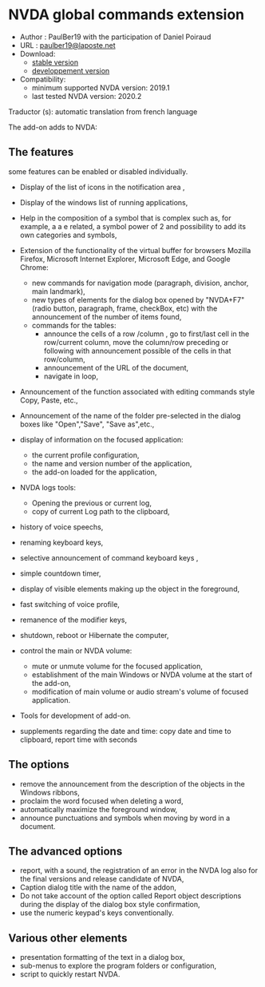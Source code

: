 # NVDA global commands extension #

* Author : PaulBer19 with the participation of Daniel Poiraud
* URL : paulber19@laposte.net
* Download:
	* [stable version][1]
	* [developpement version][2]
* Compatibility:
	* minimum supported NVDA version: 2019.1
	* last tested NVDA version: 2020.2


Traductor (s): automatic translation from french language


The add-on  adds to NVDA:
## The features ##

some features can be enabled or disabled individually.

* Display of the list of icons in the notification area ,
* Display of the windows list of running applications,
* Help in the composition of a symbol that is complex such as, for example, a a e related, a symbol power of 2 and possibility to add its own categories and symbols,
* Extension of the functionality of the virtual buffer  for browsers Mozilla Firefox, Microsoft Internet Explorer, Microsoft Edge, and Google Chrome:

	* new commands for navigation mode (paragraph, division, anchor, main landmark),
	* new types of elements for the dialog box opened by "NVDA+F7" (radio button, paragraph, frame, checkBox, etc) with the announcement of the number of items found,
	* commands for the tables:
		* announce the cells of a row /column , go to first/last cell in the row/current column, move the column/row preceding or following with announcement possible of the cells in that row/column,
		* announcement of the URL of the document,
		* navigate in loop,


* Announcement of the function associated with editing commands  style Copy, Paste, etc.,
* Announcement of the name of the folder pre-selected in the dialog boxes like "Open","Save", "Save as",etc.,
* display of information on the focused application:

	* the current profile configuration,
	* the name and version number of the application,
	* the add-on loaded for the application,


*	NVDA logs tools:
	* Opening the previous or current log,
	* copy of current Log path to the clipboard,


* history of voice speechs,
* renaming keyboard keys,
* selective announcement of  command keyboard keys ,
* simple countdown timer,
* display of visible elements making up the object in the foreground,
* fast switching of voice profile,
* remanence of the modifier keys,
* shutdown, reboot  or Hibernate the computer,
* control the main or NVDA volume:

	* mute or unmute volume  for the focused application,
	* establishment of the main Windows  or NVDA volume at the start of the add-on,
	* modification of main volume or audio stream's volume of focused application.


* Tools for development of add-on.
* supplements regarding the date and time: copy date and time  to clipboard, report time with seconds


## The options ##

* remove the announcement from the description of the objects in the Windows ribbons,
* proclaim the word focused when deleting a word,
* automatically maximize the foreground window,
* announce punctuations and symbols when moving by word in a document.


##  The advanced options ##

* report, with a sound, the registration of an error in the NVDA log also for the final versions and release candidate of NVDA,
* Caption dialog title with the name of the addon,
* Do not take account of the option called Report object descriptions during the display of the dialog box style confirmation,
* use the  numeric keypad's keys  conventionally.


## Various other elements ##

* presentation formatting of the text in a dialog box,
* sub-menus to explore the program folders or configuration,
* script to quickly restart NVDA.


[1]: https://github.com/paulber007/AllMyNVDAAddons/raw/master/NVDAExtensionGlobalPlugin/NVDAExtensionGlobalPlugin-9.2.2.nvda-addon

[2]: https://github.com/paulber007/AllMyNVDAAddons/tree/master/NVDAExtensionGlobalPlugin/dev

